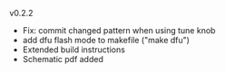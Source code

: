 v0.2.2
- Fix: commit changed pattern when using tune knob
- add dfu flash mode to makefile ("make dfu")
- Extended build instructions
- Schematic pdf added